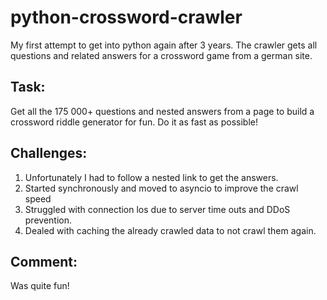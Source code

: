 # python-crossword-crawler
My first attempt to get into python again after 3 years. 
The crawler gets all questions and related answers for a crossword game from a german site.

## Task:
Get all the 175 000+ questions and nested answers from a page to build a crossword riddle generator for fun. 
Do it as fast as possible! 

## Challenges:
1. Unfortunately I had to follow a nested link to get the answers. 
2. Started synchronously and moved to asyncio to improve the crawl speed
3. Struggled with connection los due to server time outs and DDoS prevention.
4. Dealed with caching the already crawled data to not crawl them again.

## Comment:
Was quite fun!

